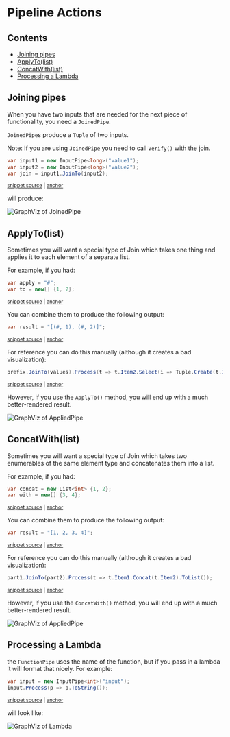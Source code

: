 <!--
GENERATED FILE - DO NOT EDIT
This file was generated by [MarkdownSnippets](https://github.com/SimonCropp/MarkdownSnippets).
Source File: /docs/mdsource/PipelineActions.source.md
To change this file edit the source file and then run MarkdownSnippets.
-->

# Pipeline Actions

<!-- toc -->
## Contents

  * [Joining pipes](#joining-pipes)
  * [ApplyTo(list)](#applytolist)
  * [ConcatWith(list)](#concatwithlist)
  * [Processing a Lambda](#processing-a-lambda)<!-- endtoc -->

## Joining pipes

When you have two inputs that are needed for the next piece of functionality, you need a `JoinedPipe`.

`JoinedPipe`s produce a `Tuple` of two inputs.

Note: If you are using `JoinedPipe` you need to call `Verify()` with the join.

<!-- snippet: joined_pipeline -->
<a id='snippet-joined_pipeline'/></a>
```cs
var input1 = new InputPipe<long>("value1");
var input2 = new InputPipe<long>("value2");
var join = input1.JoinTo(input2);
```
<sup><a href='/Refactoring.Pipelines.Test/PipelineTests.cs#L195-L199' title='File snippet `joined_pipeline` was extracted from'>snippet source</a> | <a href='#snippet-joined_pipeline' title='Navigate to start of snippet `joined_pipeline`'>anchor</a></sup>
<!-- endsnippet -->

will produce:

![GraphViz of JoinedPipe](/Refactoring.Pipelines.Test/PipelineTests.JoinInputsSample.approved.dot.svg)

## ApplyTo(list)

Sometimes you will want a special type of Join which takes one thing and applies it to each element of a separate list.

For example, if you had:

<!-- snippet: ApplyTo_inputs -->
<a id='snippet-applyto_inputs'/></a>
```cs
var apply = "#";
var to = new[] {1, 2};
```
<sup><a href='/Refactoring.Pipelines.Test/PipelineTests.cs#L222-L225' title='File snippet `applyto_inputs` was extracted from'>snippet source</a> | <a href='#snippet-applyto_inputs' title='Navigate to start of snippet `applyto_inputs`'>anchor</a></sup>
<!-- endsnippet -->

You can combine them to produce the following output:

<!-- snippet: ApplyTo_outputs -->
<a id='snippet-applyto_outputs'/></a>
```cs
var result = "[(#, 1), (#, 2)]";
```
<sup><a href='/Refactoring.Pipelines.Test/PipelineTests.cs#L227-L229' title='File snippet `applyto_outputs` was extracted from'>snippet source</a> | <a href='#snippet-applyto_outputs' title='Navigate to start of snippet `applyto_outputs`'>anchor</a></sup>
<!-- endsnippet -->

For reference you can do this manually (although it creates a bad visualization):

<!-- snippet: ApplyTo_manual -->
<a id='snippet-applyto_manual'/></a>
```cs
prefix.JoinTo(values).Process(t => t.Item2.Select(i => Tuple.Create(t.Item1, i)));
```
<sup><a href='/Refactoring.Pipelines.Test/PipelineTests.cs#L232-L234' title='File snippet `applyto_manual` was extracted from'>snippet source</a> | <a href='#snippet-applyto_manual' title='Navigate to start of snippet `applyto_manual`'>anchor</a></sup>
<!-- endsnippet -->

However, if you use the `ApplyTo()` method, you will end up with a much better-rendered result.

![GraphViz of AppliedPipe](/Refactoring.Pipelines.Test/PipelineTests.ApplyTo.approved.dot.svg)

## ConcatWith(list)

Sometimes you will want a special type of Join which takes two enumerables of the same element type and concatenates them into a list.

For example, if you had:

<!-- snippet: ConcatWith_inputs -->
<a id='snippet-concatwith_inputs'/></a>
```cs
var concat = new List<int> {1, 2};
var with = new[] {3, 4};
```
<sup><a href='/Refactoring.Pipelines.Test/PipelineTests.cs#L255-L258' title='File snippet `concatwith_inputs` was extracted from'>snippet source</a> | <a href='#snippet-concatwith_inputs' title='Navigate to start of snippet `concatwith_inputs`'>anchor</a></sup>
<!-- endsnippet -->

You can combine them to produce the following output:

<!-- snippet: ConcatWith_outputs -->
<a id='snippet-concatwith_outputs'/></a>
```cs
var result = "[1, 2, 3, 4]";
```
<sup><a href='/Refactoring.Pipelines.Test/PipelineTests.cs#L260-L262' title='File snippet `concatwith_outputs` was extracted from'>snippet source</a> | <a href='#snippet-concatwith_outputs' title='Navigate to start of snippet `concatwith_outputs`'>anchor</a></sup>
<!-- endsnippet -->

For reference you can do this manually (although it creates a bad visualization):

<!-- snippet: ConcatWith_manual -->
<a id='snippet-concatwith_manual'/></a>
```cs
part1.JoinTo(part2).Process(t => t.Item1.Concat(t.Item2).ToList());
```
<sup><a href='/Refactoring.Pipelines.Test/PipelineTests.cs#L265-L267' title='File snippet `concatwith_manual` was extracted from'>snippet source</a> | <a href='#snippet-concatwith_manual' title='Navigate to start of snippet `concatwith_manual`'>anchor</a></sup>
<!-- endsnippet -->

However, if you use the `ConcatWith()` method, you will end up with a much better-rendered result.

![GraphViz of AppliedPipe](/Refactoring.Pipelines.Test/PipelineTests.Concat.approved.dot.svg)

## Processing a Lambda

the `FunctionPipe` uses the name of the function, but if you pass in a lambda it will format that nicely. For example:

<!-- snippet: process_lambda -->
<a id='snippet-process_lambda'/></a>
```cs
var input = new InputPipe<int>("input");
input.Process(p => p.ToString());
```
<sup><a href='/Refactoring.Pipelines.Test/PipelineTests.cs#L293-L296' title='File snippet `process_lambda` was extracted from'>snippet source</a> | <a href='#snippet-process_lambda' title='Navigate to start of snippet `process_lambda`'>anchor</a></sup>
<!-- endsnippet -->

will look like:

![GraphViz of Lambda](/Refactoring.Pipelines.Test/PipelineTests.Lambda.approved.dot.svg)
